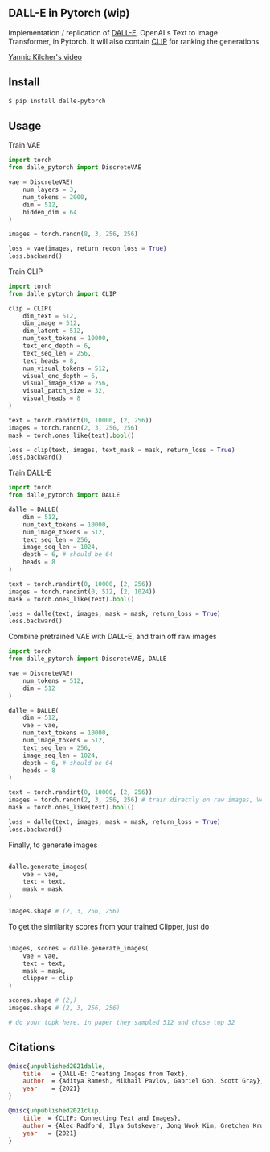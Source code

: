 ## DALL-E in Pytorch (wip)

Implementation / replication of <a href="https://openai.com/blog/dall-e/">DALL-E</a>, OpenAI's Text to Image Transformer, in Pytorch. It will also contain <a href="https://openai.com/blog/clip/">CLIP</a> for ranking the generations.

<a href="https://www.youtube.com/watch?v=j4xgkjWlfL4">Yannic Kilcher's video</a>

## Install

```bash
$ pip install dalle-pytorch
```

## Usage

Train VAE

```python
import torch
from dalle_pytorch import DiscreteVAE

vae = DiscreteVAE(
    num_layers = 3,
    num_tokens = 2000,
    dim = 512,
    hidden_dim = 64
)

images = torch.randn(8, 3, 256, 256)

loss = vae(images, return_recon_loss = True)
loss.backward()
```

Train CLIP

```python
import torch
from dalle_pytorch import CLIP

clip = CLIP(
    dim_text = 512,
    dim_image = 512,
    dim_latent = 512,
    num_text_tokens = 10000,
    text_enc_depth = 6,
    text_seq_len = 256,
    text_heads = 8,
    num_visual_tokens = 512,
    visual_enc_depth = 6,
    visual_image_size = 256,
    visual_patch_size = 32,
    visual_heads = 8
)

text = torch.randint(0, 10000, (2, 256))
images = torch.randn(2, 3, 256, 256)
mask = torch.ones_like(text).bool()

loss = clip(text, images, text_mask = mask, return_loss = True)
loss.backward()
```

Train DALL-E

```python
import torch
from dalle_pytorch import DALLE

dalle = DALLE(
    dim = 512,
    num_text_tokens = 10000,
    num_image_tokens = 512,
    text_seq_len = 256,
    image_seq_len = 1024,
    depth = 6, # should be 64
    heads = 8
)

text = torch.randint(0, 10000, (2, 256))
images = torch.randint(0, 512, (2, 1024))
mask = torch.ones_like(text).bool()

loss = dalle(text, images, mask = mask, return_loss = True)
loss.backward()
```

Combine pretrained VAE with DALL-E, and train off raw images

```python
import torch
from dalle_pytorch import DiscreteVAE, DALLE

vae = DiscreteVAE(
    num_tokens = 512,
    dim = 512
)

dalle = DALLE(
    dim = 512,
    vae = vae,
    num_text_tokens = 10000,
    num_image_tokens = 512,
    text_seq_len = 256,
    image_seq_len = 1024,
    depth = 6, # should be 64
    heads = 8
)

text = torch.randint(0, 10000, (2, 256))
images = torch.randn(2, 3, 256, 256) # train directly on raw images, VAE converts to proper embeddings
mask = torch.ones_like(text).bool()

loss = dalle(text, images, mask = mask, return_loss = True)
loss.backward()
```

Finally, to generate images

```python

dalle.generate_images(
    vae = vae,
    text = text,
    mask = mask
)

images.shape # (2, 3, 256, 256)
```

To get the similarity scores from your trained Clipper, just do

```python

images, scores = dalle.generate_images(
    vae = vae,
    text = text,
    mask = mask,
    clipper = clip
)

scores.shape # (2,)
images.shape # (2, 3, 256, 256)

# do your topk here, in paper they sampled 512 and chose top 32
```

## Citations

```bibtex
@misc{unpublished2021dalle,
    title   = {DALL·E: Creating Images from Text},
    author  = {Aditya Ramesh, Mikhail Pavlov, Gabriel Goh, Scott Gray},
    year    = {2021}
}
```

```bibtex
@misc{unpublished2021clip,
    title  = {CLIP: Connecting Text and Images},
    author = {Alec Radford, Ilya Sutskever, Jong Wook Kim, Gretchen Krueger, Sandhini Agarwal},
    year   = {2021}
}
```
